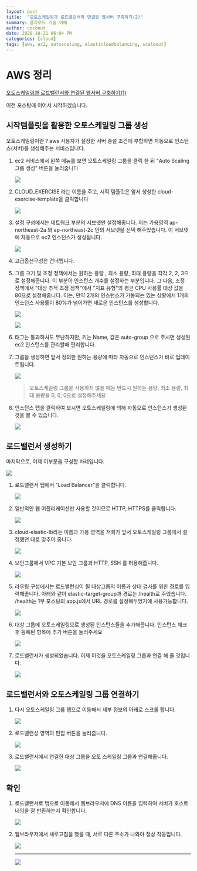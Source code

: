 ```yaml
---
layout: post
title:  "오토스케일링과 로드밸런서와 연결된 웹서버 구축하기(2)"
summary: 클라우드 기술 이해
author: coconut
date: 2020-10-21 06:04 PM
categories: [cloud]
tags: [aws, ec2, autoscaling, elasticloadbalancing, scaleout]
---
```


# AWS 정리

[오토스케일링과 로드밸런서와 연결된 웹서버 구축하기(1)](https://coconutstd.github.io/posts/AWS%EC%A0%95%EB%A6%AC-3/)

이전 포스팅에 이어서 시작하겠습니다.

## 시작템플릿을 활용한 오토스케일링 그룹 생성

오토스케일링이란 ? aws 사용자가 설정한 서버 증설 조건에 부합하면 자동으로 인스턴스(서버)를 생성해주는 서비스입니다.

1. ec2 서비스에서 왼쪽 메뉴를 보면 오토스케일링 그룹을 클릭 한 뒤 "Auto Scaling 그룹 생성" 버튼을 눌러줍니다

   ![](/assets/img/post/aws4/1.PNG)

2. CLOUD_EXERCISE 라는 이름을 주고, 시작 템플릿은 앞서 생성한 cloud-exercise-template을 클릭합니다

   ![](/assets/img/post/aws4/2.PNG)

3. 설정 구성에서는 네트워크 부분의 서브넷만 설정해줍니다. 저는 가용영역 ap-northeast-2a 와 ap-northeast-2c 안의 서브넷을 선택 해주었습니다. 이 서브넷에 자동으로 ec2 인스턴스가 생성됩니다.

   ![](/assets/img/post/aws4/3.PNG)

4. 고급옵션구성은 건너뜁니다.

5. 그룹 크기 및 조정 정책에서는 원하는 용량 , 최소 용량, 최대 용량을 각각 2, 2, 3으로 설정해줍니다. 이 부분이 인스턴스 개수를 설정하는 부분입니다. 그 다음, 조정 정책에서 "대상 추적 조정 정책"에서 "지표 유형"의 평균 CPU 사용률 대상 값을 80으로 설정해줍니다. 이는, 만약 2개의 인스턴스가 가동되는 있는 상황에서 1개의 인스턴스 사용률이 80%가 넘어가면 새로운 인스턴스를 생성합니다.

   ![](/assets/img/post/aws4/4.PNG)

   ![](/assets/img/post/aws4/5.PNG)

6. 태그는 통과하셔도 무난하지만, 키는 Name, 값은 auto-group 으로 주시면 생성된 ec2 인스턴스를 관리할때 편리합니다.

7. 그룹을 생성하면 앞서 정의한 원하는 용량에 따라 자동으로 인스턴스가 바로 업데이트됩니다.

   ![](/assets/img/post/aws4/6.PNG)

   > 오토스케일링 그룹을 사용하지 않을 때는 반드시 원하는 용량, 최소 용량, 최대 용량을 0, 0, 0으로 설정해주세요

8. 인스턴스 탭을 클릭하여 보시면 오토스케일링에 의해 자동으로 인스턴스가 생성된 것을 볼 수 있습니다.

   ![](/assets/img/post/aws4/7.PNG)

## 로드밸런서 생성하기

마지막으로, 이제 이부분을 구성할 차례입니다.

![](/assets/img/post/aws4/8.png)

1. 로드밸런서 탭에서 "Load Balancer"을 클릭합니다.

   ![](/assets/img/post/aws4/9.PNG)

2. 일반적인 웹 어플리케이션만 사용할 것이므로 HTTP, HTTPS를 클릭합니다.

   ![](/assets/img/post/aws4/10.PNG)

3. cloud-elastic-lb라는 이름과 가용 영역을 저희가 앞서 오토스케일링 그룹에서 설정했던 대로 맞추어 줍니다.

   ![](/assets/img/post/aws4/11.PNG)

4. 보안그룹에서 VPC 기본 보안 그룹과 HTTP, SSH 를 허용해줍니다.

   ![](/assets/img/post/aws4/12.PNG)

5. 라우팅 구성에서는 로드밸런싱이 될 대상그룹의 이름과 상태 검사를 위한 경로를 입력해줍니다. 아래와 같이 elastic-target-group과 경로는 /health로 주었습니다. /health는 1부 포스팅의 app.js에서 URL 경로를 설정해두었기에 사용가능합니다.

   ![](/assets/img/post/aws4/13.PNG)

6. 대상 그룹에 오토스케일링으로 생성된 인스턴스들을 추가해줍니다. 인스턴스 체크 후 등록된 항목에 추가 버튼을 눌러주세요

   ![](/assets/img/post/aws4/14.PNG)

7. 로드밸런서가 생성되었습니다. 이제 이것을 오토스케일링 그룹과 연결 해 줄 것입니다.

   ![](/assets/img/post/aws4/15.PNG)

## 로드밸런서와 오토스케일링 그룹 연결하기

1. 다시 오토스케일링 그룹 탭으로 이동해서 세부 정보의 아래로 스크롤 합니다.

   ![](/assets/img/post/aws4/16.PNG)

2. 로드밸런싱 영역의 편집 버튼을 눌러줍니다.

   ![](/assets/img/post/aws4/17.PNG)

3. 로드밸런서에서 연결한 대상 그룹을 오토 스케일링 그룹과 연결해줍니다.

   ![](/assets/img/post/aws4/18.PNG)



## 확인

1. 로드밸런서로 탭으로 이동해서 웹브라우저에 DNS 이름을 입력하여 서버가 호스트네임을 잘 반환하는지 확인합니다.

   ![](/assets/img/post/aws4/19.PNG)

2. 웹브라우저에서 새로고침을 했을 때, 서로 다른 주소가 나와야 정상 작동입니다.

   ![](/assets/img/post/aws4/20.PNG)

   ------
   
   ![](/assets/img/post/aws4/21.PNG)

